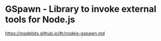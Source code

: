 GSpawn - Library to invoke external tools for Node.js
=================================

https://madebits.github.io/#r/nodejs-gspawn.md